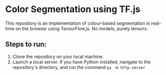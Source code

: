 # Color Segmentation using TF.js
This repository is an implementation of colour-based segmentation in real-time on the browser using TensorFlow.js. No models, purely tensors.

## Steps to run:

1. Clone the repository on your local machine.
2. Launch a local server. If you have Python installed, navigate to the repository's directory, and run the command ```py -m http.server```

